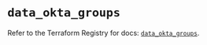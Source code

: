 # `data_okta_groups`

Refer to the Terraform Registry for docs: [`data_okta_groups`](https://registry.terraform.io/providers/okta/okta/4.18.0/docs/data-sources/groups).

